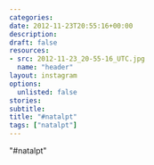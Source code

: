 ```yaml
---
categories:
date: 2012-11-23T20:55:16+00:00
description:
draft: false
resources:
- src: 2012-11-23_20-55-16_UTC.jpg
  name: "header"
layout: instagram
options:
  unlisted: false
stories:
subtitle:
title: "#natalpt"
tags: ["natalpt"]
---
```


"#natalpt"

